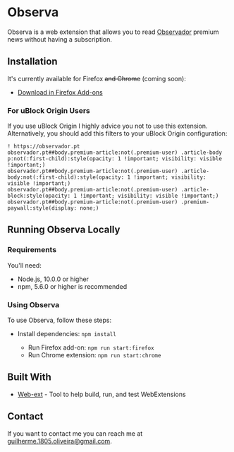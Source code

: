 # Observa

Observa is a web extension that allows you to read [Observador](https://observador.pt) premium news without having a subscription.


## Installation

It's currently available for Firefox ~~and Chrome~~ (coming soon):

* [Download in Firefox Add-ons](https://addons.mozilla.org/firefox/addon/observa)

<!-- - [Download in Chrome Web store]() -->

### For uBlock Origin Users

If you use uBlock Origin I highly advice you not to use this extension. Alternatively, you should add this filters to your uBlock Origin configuration:

```
! https://observador.pt
observador.pt##body.premium-article:not(.premium-user) .article-body p:not(:first-child):style(opacity: 1 !important; visibility: visible !important;)
observador.pt##body.premium-article:not(.premium-user) .article-body:not(:first-child):style(opacity: 1 !important; visibility: visible !important;)
observador.pt##body.premium-article:not(.premium-user) .article-block:style(opacity: 1 !important; visibility: visible !important;)
observador.pt##body.premium-article:not(.premium-user) .premium-paywall:style(display: none;)
```

## Running Observa Locally
### Requirements

You'll need:
- Node.js, 10.0.0 or higher
- npm, 5.6.0 or higher is recommended

### Using Observa

To use Observa, follow these steps:

* Install dependencies: `npm install`

  * Run Firefox add-on: `npm run start:firefox`
  * Run Chrome extension: `npm run start:chrome`


## Built With

* [Web-ext](https://github.com/mozilla/web-ext) - Tool to help build, run, and test WebExtensions

## Contact

If you want to contact me you can reach me at <guilherme.1805.oliveira@gmail.com>.



